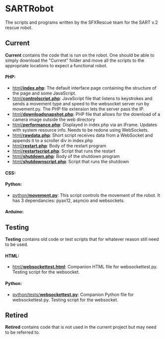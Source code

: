 # SARTRobot
The scripts and programs written by the SFXRescue team for the SART v.2 rescue robot.
## Current
**Current** contains the code that is run on the robot. One should be able to simply download the "Current" folder and move all the scripts to the appropriate locations to expect a functional robot.
#### PHP:
- [html/**index.php**](current/html/index.php): The default interface page containing the structure of the page and some JavaScript.
- [html/**controlscript.php**](current/html/controlscript.php): JavaScript file that listens to keystrokes and sends a movement type and speed to the websocket server run by movement.py. The PHP file extension lets the server pass the IP.
- [html/**downloadsnapshot.php**](current/html/downloadsnapshot.php): PHP file that allows for the download of a camera image outside the web directory
- [html/**performance.php**](current/html/performance.php): Displayed in index.php via an iFrame. Updates with system resource info. Needs to be redone using WebSockets.
- [html/**rawdata.php**](current/html/rawdata.php): Short script receives data from a WebSocket and appends it to a scroller div in index.php
- [html/**restart.php**](current/html/restart.php): Body of the restart program
- [html/**restartscript.php**](current/html/restartscript.php): Script that runs the restart
- [html/**shutdown.php**](current/html/shutdown.php): Body of the shutdown program
- [html/**shutdownscript.php**](current/html/shutdownscript.php): Script that runs the shutdown
#### CSS:
#### Python:
- [python/**movement.py**](current/python/movement.py): This script controls the movement of the robot. It has 3 dependancies: pyax12, asyncio and websockets.
#### Arduino:

## Testing
**Testing** contains old code or test scripts that for whatever reason still need to be used.
#### HTML:
- [html/**websockettest.html**](testing/html/websockettest.html): Companion HTML file for websockettest.py. Testing script for the websocket.
#### Python:
- [python/tests/**websockettest.py**](testing/python/tests/websockettest.py): Companion Python file for websockettest.py. Testing script for the websocket.

## Retired
**Retired** contains code that is not used in the current project but may need to be referred to.
